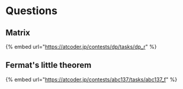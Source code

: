 # Questions

## Matrix

{% embed url="https://atcoder.jp/contests/dp/tasks/dp_r" %}

## Fermat's little theorem

{% embed url="https://atcoder.jp/contests/abc137/tasks/abc137_f" %}

